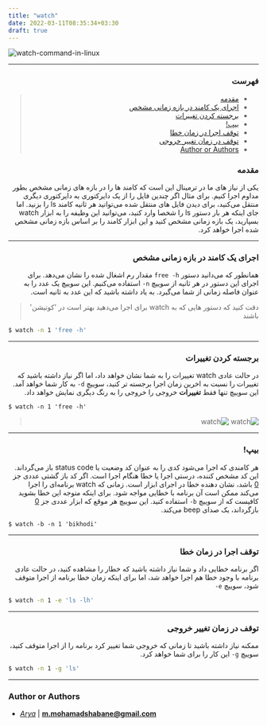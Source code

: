 ```yaml
---
title: "watch"
date: 2022-03-11T08:35:34+03:30
draft: true
---
```


![watch-command-in-linux](watch.jpg)

---

<div dir='rtl'>

### فهرست
> - [مقدمه](#مقدمه)
> - [اجرای یک کامند در بازه زمانی مشخص](#اجرای-یک-کامند-در-بازه-زمانی-مشخص)
> - [برجسته کردن تغییرات](#برجسته-کردن-تغییرات)
> - [بیپ!](#بیپ)
> - [توقف اجرا در زمان خطا](#توقف-اجرا-در-زمان-خطا)
> - [توقف در زمان تغییر خروجی](#توقف-در-زمان-تغییر-خروجی)
> - [Author or Authors](#author-or-authors)


### مقدمه

یکی از نیاز های ما در ترمینال این است که کامند ها را در بازه های زمانی
مشخص بطور مداوم اجرا کنیم. برای مثال اگر چندین فایل را از یک دایرکتوری
به دایرکتوری دیگری منتقل می‌کنید، برای دیدن فایل های منتقل شده
می‌توانید هر ثانیه کامند
ls
را بزنید. اما جای اینکه هر بار دستور
ls
را شخصا وارد کنید، می‌توانید این وظیفه را به ابزار
watch
بسپارید، یک بازه زمانی مشخص کنید و این ابزار کامند را
بر اساس بازه زمانی مشخص شده اجرا خواهد کرد.

---

### اجرای یک کامند در بازه زمانی مشخص

همانطور که می‌دانید دستور
`free -h`
مقدار رم اشغال شده را نشان می‌دهد. برای اجرای این دستور در هر ثانیه از سوییچ
`n-`
استفاده می‌کنیم. این سوییچ یک عدد را به عنوان فاصله زمانی از شما می‌گیرد.
به یاد داشته باشید که این عدد به ثانیه است.

> دقت کنید که دستور هایی که به
> watch
> برای اجرا می‌دهید بهتر است در 'کوتیشن' باشند

<div dir='ltr'>

```bash
$ watch -n 1 'free -h'
```
</div>

---

### برجسته کردن تغییرات

در حالت عادی
watch
تغییرات را به شما نشان خواهد داد، اما اگر نیاز داشته باشید که تغییرات را
نسبت به اخرین زمان اجرا برجسته تر کنید، سوییچ
`d-`
به کار شما خواهد آمد.
این سوییچ تنها فقط **تغییرات** خروجی را خروجی را به رنگ دیگری نمایش خواهد داد.

<div dir='ltr'>

```
$ watch -n 1 'free -h'
```
</div>

> ![watch](1.jpg)
> ![watch](2.jpg)

---

### بیپ!

هر کامندی که اجرا می‌شود کدی را به عنوان کد وضعیت یا
status code
باز می‌گرداند. این کد مشخص کننده، درستی اجرا یا خطا هنگام اجرا است.
اگر کد باز گشتی عددی جز 
<u>0</u>
باشد، نشان دهنده خطا در اجرای ابزار است.
زمانی که
watch
برنامه‌ای را اجرا می‌کند ممکن است آن برنامه با خطایی مواجه شود. برای
اینکه متوجه این خطا بشوید کافیست که از سوییچ
`b-`
استفاده کنید. این سوییچ هر موقع که ابزار عددی جز 
<u>0</u>
بازگرداند، یک صدای
beep
می‌کند.

<div dir='ltr'>

```
$ watch -b -n 1 'bikhodi'
```
</div>

---

### توقف اجرا در زمان خطا

اگر برنامه خطایی داد و شما نیاز داشته باشید که خطار را مشاهده کنید،
در حالت عادی برنامه با وجود خطا هم اجرا خواهد شد، اما برای اینکه زمان
خطا برنامه از اجرا متوقف شود، سوییچ
`e-`

<div dir='ltr'>

```bash
$ watch -n 1 -e 'ls -lh'
```
</div>

---

### توقف در زمان تغییر خروجی

ممکنه نیاز داشته باشید تا زمانی که خروجی شما تغییر کرد
برنامه را از اجرا متوقف کنید، سوییچ
`g-`
این کار را برای شما خواهد کرد.

<div dir='ltr'>

```bash
$ watch -n 1 -g 'ls'
```
</div>

</div>

---

### Author or Authors

- *[Arya](https://github.com/shabane)* | **<m.mohamadshabane@gmail.com>**
